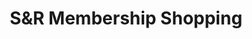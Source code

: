 ---
title: "S&R Membership Shopping"
url: /quezon-city/sundr-membership-shopping/
shop: Großhandel
---